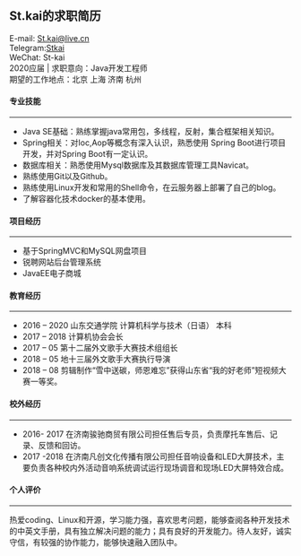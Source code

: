 ## St.kai的求职简历
E-mail: St.kai@live.cn  
Telegram:[Stkai](https://t.me/Stkai)  
WeChat: St-kai  
2020应届 | 求职意向：Java开发工程师  
期望的工作地点：北京 上海 济南 杭州
#### 专业技能
---
* Java SE基础：熟练掌握java常用包，多线程，反射，集合框架相关知识。
* Spring相关：对Ioc,Aop等概念有深入认识，熟悉使用 Spring Boot进行项目开发，并对Spring Boot有一定认识。  
* 数据库相关：熟悉使用Mysql数据库及其数据库管理工具Navicat。  
* 熟练使用Git以及Github。  
* 熟练使用Linux开发和常用的Shell命令，在云服务器上部署了自己的blog。  
* 了解容器化技术docker的基本使用。  
#### 项目经历
---
* 基于SpringMVC和MySQL网盘项目  
* 锐聘网站后台管理系统  
* JavaEE电子商城  
#### 教育经历
---
* 2016 – 2020  山东交通学院  计算机科学与技术（日语）  本科
* 2017 – 2018  计算机协会会长
* 2017 – 05   第十二届外文歌手大赛技术组组长
* 2018 – 05   地十三届外文歌手大赛执行导演
* 2018 – 08   剪辑制作“雪中送碳，师恩难忘”获得山东省“我的好老师”短视频大赛一等奖。
#### 校外经历
---
* 2016- 2017 在济南骏驰商贸有限公司担任售后专员，负责摩托车售后、记录、反馈和回访。
* 2017 -2018  在济南凡创文化传播有限公司担任音响设备和LED大屏技术，主要负责各种校内外活动音响系统调试运行现场调音和现场LED大屏特效合成。
#### 个人评价
---
  热爱coding、Linux和开源，学习能力强，喜欢思考问题，能够查阅各种开发技术的中英文手册，具有独立解决问题的能力；具有良好的开发能力。待人友好，诚实守信，有较强的协作能力，能够快速融入团队中。
